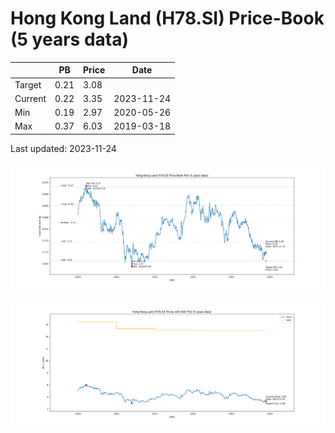 # Hong Kong Land (H78.SI) Price-Book (5 years data)

|     | PB   | Price | Date       |
|-----|------|-------|------------|
| Target | 0.21 | 3.08  |  |
| Current | 0.22 | 3.35  | 2023-11-24 |
| Min | 0.19 | 2.97  | 2020-05-26 |
| Max | 0.37 | 6.03  | 2019-03-18 |

Last updated: 2023-11-24

![Plot of Price-Book ratio for Hong Kong Land (H78.SI)](H78_pb_5.png)

![Plot of Price with NAV for Hong Kong Land (H78.SI)](H78_price_nav_5.png)
